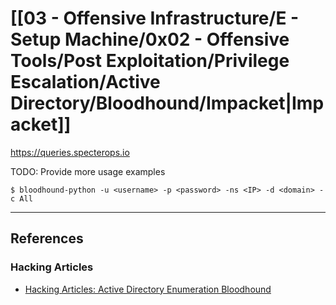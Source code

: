# [[03 - Offensive Infrastructure/E - Setup Machine/0x02 - Offensive Tools/Post Exploitation/Privilege Escalation/Active Directory/Bloodhound/Impacket|Impacket]]

https://queries.specterops.io

TODO: Provide more usage examples

```
$ bloodhound-python -u <username> -p <password> -ns <IP> -d <domain> -c All
```

---
## References

### Hacking Articles

- [Hacking Articles: Active Directory Enumeration Bloodhound](https://www.hackingarticles.in/active-directory-enumeration-bloodhound/)